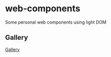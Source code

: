 # web-components
Some personal web components using light DOM

## Gallery
[Gallery](https://tobiasfabian.github.io/web-components/m-gallery/)
